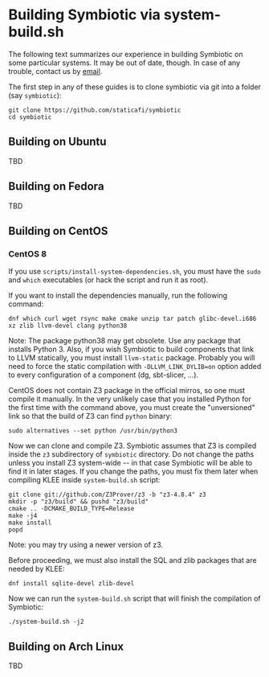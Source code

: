 # Building Symbiotic via system-build.sh

The following text summarizes our experience in building
Symbiotic on some particular systems. It may be out of date, though.
In case of any trouble, contact us by [email](mailto:statica@fi.muni.cz).

The first step in any of these guides is to clone symbiotic via git
into a folder (say `symbiotic`):

```
git clone https://github.com/staticafi/symbiotic
cd symbiotic
```

## Building on Ubuntu

TBD

## Building on Fedora

TBD

## Building on CentOS

### CentOS 8

If you use `scripts/install-system-dependencies.sh`, you must have the `sudo`
and `which` executables (or hack the script and run it as root).

If you want to install the dependencies manually, run the following command:

```
dnf which curl wget rsync make cmake unzip tar patch glibc-devel.i686 xz zlib llvm-devel clang python38
```

Note: The package python38 may get obsolete. Use any package that installs Python 3.
Also, if you wish Symbiotic to build components that link to LLVM statically,
you must install `llvm-static` package. Probably you will need to force
the static compilation with `-DLLVM_LINK_DYLIB=on` option added to every configuration
of a component (dg, sbt-slicer, ...).

CentOS does not contain Z3 package in the official mirros, so one must compile
it manually. In the very unlikely case that you installed Python for the first
time with the command above, you must create the "unversioned" link so that the
build of Z3 can find `python` binary:

```
sudo alternatives --set python /usr/bin/python3
```

Now we can clone and compile Z3. Symbiotic assumes that Z3 is compiled inside
the `z3` subdirectory of `symbiotic` directory. Do not change the paths unless
you install Z3 system-wide -- in that case Symbiotic will be able to find it in
later stages. If you change the paths, you must fix them later when compiling
KLEE inside `system-build.sh` script:

```
git clone git://github.com/Z3Prover/z3 -b "z3-4.8.4" z3
mkdir -p "z3/build" && pushd "z3/build"
cmake .. -DCMAKE_BUILD_TYPE=Release
make -j4
make install
popd
```

Note: you may try using a newer version of z3.

Before proceeding, we must also install the SQL and zlib packages 
that are needed by KLEE:

```
dnf install sqlite-devel zlib-devel
```

Now we can run the `system-build.sh` script that will finish the compilation of
Symbiotic:

```
./system-build.sh -j2
```

## Building on Arch Linux

TBD
